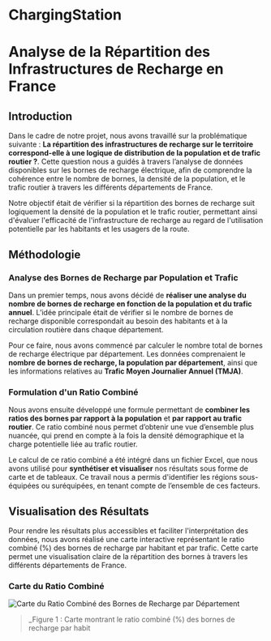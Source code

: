 # ChargingStation

# Analyse de la Répartition des Infrastructures de Recharge en France

## Introduction

Dans le cadre de notre projet, nous avons travaillé sur la problématique suivante : **La répartition des infrastructures de recharge sur le territoire correspond-elle à une logique de distribution de la population et de trafic routier ?**. Cette question nous a guidés à travers l’analyse de données disponibles sur les bornes de recharge électrique, afin de comprendre la cohérence entre le nombre de bornes, la densité de la population, et le trafic routier à travers les différents départements de France.

Notre objectif était de vérifier si la répartition des bornes de recharge suit logiquement la densité de la population et le trafic routier, permettant ainsi d'évaluer l'efficacité de l'infrastructure de recharge au regard de l'utilisation potentielle par les habitants et les usagers de la route.

## Méthodologie

### Analyse des Bornes de Recharge par Population et Trafic

Dans un premier temps, nous avons décidé de **réaliser une analyse du nombre de bornes de recharge en fonction de la population et du trafic annuel**. L’idée principale était de vérifier si le nombre de bornes de recharge disponible correspondait au besoin des habitants et à la circulation routière dans chaque département.

Pour ce faire, nous avons commencé par calculer le nombre total de bornes de recharge électrique par département. Les données comprenaient le **nombre de bornes de recharge, la population par département**, ainsi que les informations relatives au **Trafic Moyen Journalier Annuel (TMJA)**.

### Formulation d'un Ratio Combiné

Nous avons ensuite développé une formule permettant de **combiner les ratios des bornes par rapport à la population** et **par rapport au trafic routier**. Ce ratio combiné nous permet d’obtenir une vue d’ensemble plus nuancée, qui prend en compte à la fois la densité démographique et la charge potentielle liée au trafic routier.

Le calcul de ce ratio combiné a été intégré dans un fichier Excel, que nous avons utilisé pour **synthétiser et visualiser** nos résultats sous forme de carte et de tableaux. Ce travail nous a permis d'identifier les régions sous-équipées ou suréquipées, en tenant compte de l’ensemble de ces facteurs.

## Visualisation des Résultats

Pour rendre les résultats plus accessibles et faciliter l'interprétation des données, nous avons réalisé une carte interactive représentant le ratio combiné (%) des bornes de recharge par habitant et par trafic. Cette carte permet une visualisation claire de la répartition des bornes à travers les différents départements de France.

### Carte du Ratio Combiné

![Carte du Ratio Combiné des Bornes de Recharge par Département](chemin/vers/carte.png)
> _Figure 1 : Carte montrant le ratio combiné (%) des bornes de recharge par habit
